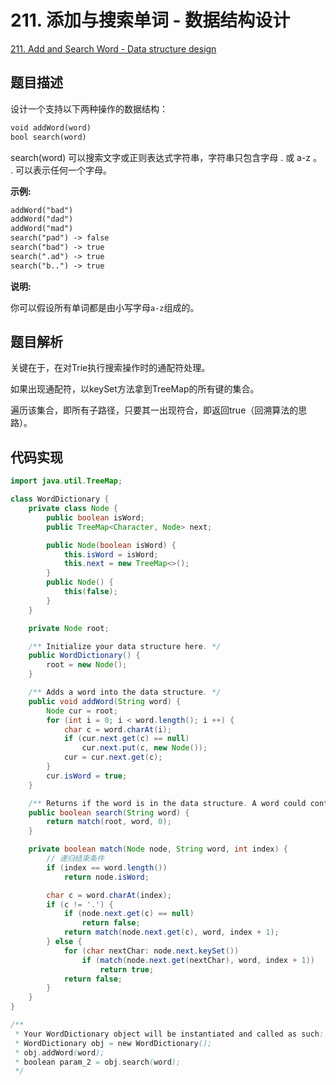 # 211. 添加与搜索单词 - 数据结构设计

[211. Add and Search Word - Data structure design](https://leetcode.com/problems/add-and-search-word-data-structure-design/)

## 题目描述

设计一个支持以下两种操作的数据结构：

```md
void addWord(word)
bool search(word)
```

search(word) 可以搜索文字或正则表达式字符串，字符串只包含字母 . 或 a-z 。 . 可以表示任何一个字母。

**示例:**

```md
addWord("bad")
addWord("dad")
addWord("mad")
search("pad") -> false
search("bad") -> true
search(".ad") -> true
search("b..") -> true
```

**说明:**

你可以假设所有单词都是由小写字母`a-z`组成的。

## 题目解析

关键在于，在对Trie执行搜索操作时的通配符处理。

如果出现通配符，以keySet方法拿到TreeMap的所有键的集合。

遍历该集合，即所有子路径，只要其一出现符合，即返回true（回溯算法的思路）。

## 代码实现

```java
import java.util.TreeMap;

class WordDictionary {
    private class Node {
        public boolean isWord;
        public TreeMap<Character, Node> next;

        public Node(boolean isWord) {
            this.isWord = isWord;
            this.next = new TreeMap<>();
        }
        public Node() {
            this(false);
        }
    }

    private Node root;

    /** Initialize your data structure here. */
    public WordDictionary() {
        root = new Node();
    }

    /** Adds a word into the data structure. */
    public void addWord(String word) {
        Node cur = root;
        for (int i = 0; i < word.length(); i ++) {
            char c = word.charAt(i);
            if (cur.next.get(c) == null)
                cur.next.put(c, new Node());
            cur = cur.next.get(c);
        }
        cur.isWord = true;
    }

    /** Returns if the word is in the data structure. A word could contain the dot character '.' to represent any one letter. */
    public boolean search(String word) {
        return match(root, word, 0);
    }

    private boolean match(Node node, String word, int index) {
        // 递归结束条件
        if (index == word.length())
            return node.isWord;

        char c = word.charAt(index);
        if (c != '.') {
            if (node.next.get(c) == null)
                return false;
            return match(node.next.get(c), word, index + 1);
        } else {
            for (char nextChar: node.next.keySet())
                if (match(node.next.get(nextChar), word, index + 1))
                    return true;
            return false;
        }
    }
}

/**
 * Your WordDictionary object will be instantiated and called as such:
 * WordDictionary obj = new WordDictionary();
 * obj.addWord(word);
 * boolean param_2 = obj.search(word);
 */

```
